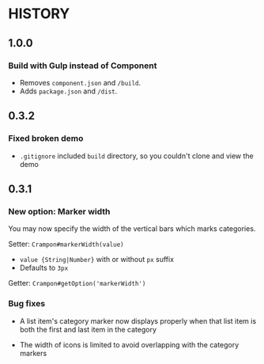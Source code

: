 
# HISTORY

## 1.0.0

### Build with Gulp instead of Component

- Removes `component.json` and `/build`.
- Adds `package.json` and `/dist`.

## 0.3.2

### Fixed broken demo

- `.gitignore` included `build` directory, so you couldn't clone and view the demo

## 0.3.1

### New option: Marker width

You may now specify the width of the vertical
bars which marks categories.

Setter: `Crampon#markerWidth(value)`

* `value {String|Number}` with or without `px` suffix
* Defaults to `3px`

Getter: `Crampon#getOption('markerWidth')`

### Bug fixes

* A list item's category marker now displays
  properly when that list item is both the
  first and last item in the category

* The width of icons is limited to avoid
  overlapping with the category markers
